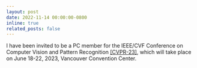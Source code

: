 ```yaml
---
layout: post
date: 2022-11-14 00:00:00-0800
inline: true
related_posts: false
---
```


I have been invited to be a PC member for the IEEE/CVF Conference on Computer Vision and Pattern Recognition [[CVPR-23]](https://cvpr2023.thecvf.com/), which will take place on June 18-22, 2023, Vancouver Convention Center.